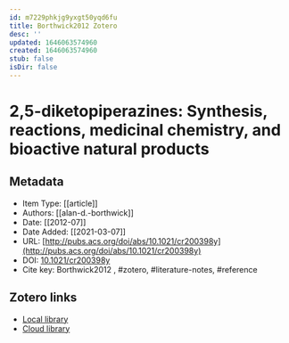 ```yaml
---
id: m7229phkjg9yxgt50yqd6fu
title: Borthwick2012 Zotero
desc: ''
updated: 1646063574960
created: 1646063574960
stub: false
isDir: false
---
```

# 2,5-diketopiperazines: Synthesis, reactions, medicinal chemistry, and bioactive natural products

## Metadata

* Item Type: [[article]]
* Authors: [[alan-d.-borthwick]]
* Date: [[2012-07]]
* Date Added: [[2021-03-07]]
* URL: [http://pubs.acs.org/doi/abs/10.1021/cr200398y](http://pubs.acs.org/doi/abs/10.1021/cr200398y)
* DOI: [10.1021/cr200398y](https://doi.org/10.1021/cr200398y)
* Cite key: Borthwick2012
, #zotero, #literature-notes, #reference


##  Zotero links
* [Local library](zotero://select/items/1_7EX44T6Q)
* [Cloud library](http://zotero.org/users/7593438/items/7EX44T6Q)

